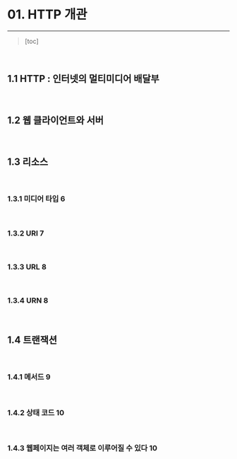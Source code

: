# 01. HTTP 개관

------------

> [toc]

</br>

## 1.1 HTTP : 인터넷의 멀티미디어 배달부

</br>

## 1.2 웹 클라이언트와 서버

</br>

## 1.3 리소스

</br>

### 1.3.1 미디어 타입 6

</br>

### 1.3.2 URI 7

</br>

###  1.3.3 URL 8

</br>

### 1.3.4 URN 8

</br>

## 1.4 트랜잭션

</br>

### 1.4.1 메서드 9

</br>

### 1.4.2 상태 코드 10

</br>

### 1.4.3 웹페이지는 여러 객체로 이루어질 수 있다 10

</br>